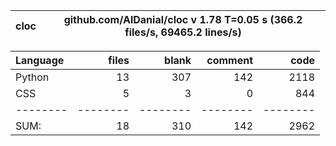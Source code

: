 cloc|github.com/AlDanial/cloc v 1.78  T=0.05 s (366.2 files/s, 69465.2 lines/s)
--- | ---

Language|files|blank|comment|code
:-------|-------:|-------:|-------:|-------:
Python|13|307|142|2118
CSS|5|3|0|844
--------|--------|--------|--------|--------
SUM:|18|310|142|2962
